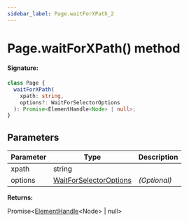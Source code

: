 ```yaml
---
sidebar_label: Page.waitForXPath_2
---
```


# Page.waitForXPath() method

#### Signature:

```typescript
class Page {
  waitForXPath(
    xpath: string,
    options?: WaitForSelectorOptions
  ): Promise<ElementHandle<Node> | null>;
}
```

## Parameters

| Parameter | Type                                                            | Description       |
| --------- | --------------------------------------------------------------- | ----------------- |
| xpath     | string                                                          |                   |
| options   | [WaitForSelectorOptions](./puppeteer.waitforselectoroptions.md) | <i>(Optional)</i> |

**Returns:**

Promise&lt;[ElementHandle](./puppeteer.elementhandle.md)&lt;Node&gt; \| null&gt;
